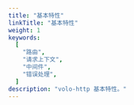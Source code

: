 ```yaml
---
title: "基本特性"
linkTitle: "基本特性"
weight: 1
keywords:
  [
    "路由",
    "请求上下文",
    "中间件",
    "错误处理",
  ]
description: "volo-http 基本特性。"
---
```

